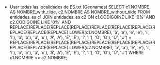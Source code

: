 - Usar todas las localidades de ES.txt (Geonames)
SELECT c1.NOMBRE AS NOMBRE_with_tilde, c2.NOMBRE AS NOMBRE_without_tilde
FROM entidades_es c1
JOIN entidades_es c2 ON
c1.CODIGOINE LIKE '0%' AND c2.CODIGOINE LIKE '0%' AND
REPLACE(REPLACE(REPLACE(REPLACE(REPLACE(REPLACE(REPLACE(REPLACE(REPLACE(REPLACE(
    LOWER(c1.NOMBRE),
    'á', 'a'),
    'é', 'e'),
    'í', 'i'),
    'ó', 'o'),
    'ú', 'u'),
    'Á', 'A'),
    'É', 'E'),
    'Í', 'I'),
    'Ó', 'O'),
    'Ú', 'U') =
  REPLACE(REPLACE(REPLACE(REPLACE(REPLACE(REPLACE(REPLACE(REPLACE(REPLACE(REPLACE(
    LOWER(c2.NOMBRE),
    'á', 'a'),
    'é', 'e'),
    'í', 'i'),
    'ó', 'o'),
    'ú', 'u'),
    'Á', 'A'),
    'É', 'E'),
    'Í', 'I'),
    'Ó', 'O'),
    'Ú', 'U')
WHERE c1.NOMBRE <> c2.NOMBRE;
